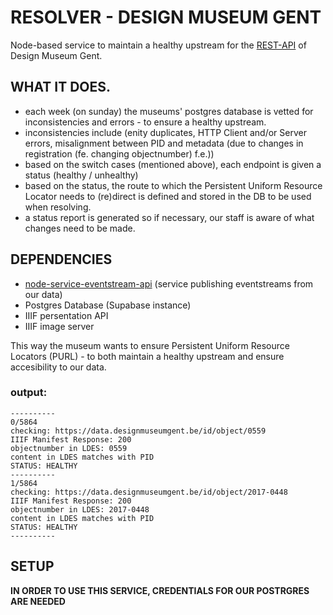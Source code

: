 # RESOLVER  - DESIGN MUSEUM GENT
Node-based service to maintain a healthy upstream for the [REST-API](https://github.com/oliviervd/dmg-rest-api) of Design Museum Gent.

## WHAT IT DOES. 
* each week (on sunday) the museums' postgres database is vetted for inconsistencies and errors - to ensure a healthy upstream.
* inconsistencies include (enity duplicates, HTTP Client and/or Server errors, misalignment between PID and metadata (due to changes in registration (fe. changing objectnumber) f.e.))
* based on the switch cases (mentioned above), each endpoint is given a status (healthy / unhealthy)
* based on the status, the route to which the Persistent Uniform Resource Locator needs to (re)direct is defined and stored in the DB to be used when resolving. 
* a status report is generated so if necessary, our staff is aware of what changes need to be made. 

## DEPENDENCIES 
* [node-service-eventstream-api](https://github.com/StadGent/node_service_eventstream-api) (service publishing eventstreams from our data)
* Postgres Database (Supabase instance)
* IIIF persentation API
* IIIF image server

This way the museum wants to ensure Persistent Uniform Resource Locators (PURL) - to both maintain a healthy upstream and ensure accesibility to our data. 

### output:


```
----------
0/5864
checking: https://data.designmuseumgent.be/id/object/0559
IIIF Manifest Response: 200
objectnumber in LDES: 0559
content in LDES matches with PID
STATUS: HEALTHY
----------
1/5864
checking: https://data.designmuseumgent.be/id/object/2017-0448
IIIF Manifest Response: 200
objectnumber in LDES: 2017-0448
content in LDES matches with PID
STATUS: HEALTHY
----------
```

## SETUP
**IN ORDER TO USE THIS SERVICE, CREDENTIALS FOR OUR POSTRGRES ARE NEEDED** 





